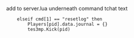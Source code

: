 add to server.lua underneath command tchat text

		elseif cmd[1] == "resetlog" then
			Players[pid].data.journal = {}
			tes3mp.Kick(pid)	
